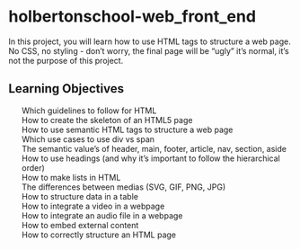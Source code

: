<h1>holbertonschool-web_front_end</h1>

<p>
In this project, you will learn how to use HTML tags to structure a web page. No CSS, no styling - don’t worry, the final page will be “ugly” it’s normal, it’s not the purpose of this project.
</p>

<h2>Learning Objectives</h2>
<ul>
Which guidelines to follow for HTML <br>
How to create the skeleton of an HTML5 page <br>
How to use semantic HTML tags to structure a web page <br>
Which use cases to use div vs span<br>
The semantic value’s of header, main, footer, article, nav, section, aside<br>
How to use headings (and why it’s important to follow the hierarchical order)<br>
How to make lists in HTML<br>
The differences between medias (SVG, GIF, PNG, JPG)<br>
How to structure data in a table<br>
How to integrate a video in a webpage<br>
How to integrate an audio file in a webpage<br>
How to embed external content<br>
How to correctly structure an HTML page
</ul>

